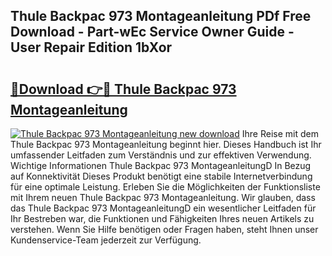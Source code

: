 ## Thule Backpac 973 Montageanleitung PDf Free Download - Part-wEc Service Owner Guide - User Repair Edition 1bXor

# <h2><a href="http://df6cuso.blite.top/?on=Thule+Backpac+973+Montageanleitung">🔗Download 👉🔴 Thule Backpac 973 Montageanleitung</a></h2>

[![Thule Backpac 973 Montageanleitung new download](https://i.imgur.com/lujVjoI.png)](http://df6cuso.blite.top/?on=Thule+Backpac+973+Montageanleitung)
Ihre Reise mit dem Thule Backpac 973 Montageanleitung beginnt hier. Dieses Handbuch ist Ihr umfassender Leitfaden zum Verständnis und zur effektiven Verwendung. Wichtige Informationen Thule Backpac 973 MontageanleitungD In Bezug auf Konnektivität Dieses Produkt benötigt eine stabile Internetverbindung für eine optimale Leistung. Erleben Sie die Möglichkeiten der Funktionsliste mit Ihrem neuen Thule Backpac 973 Montageanleitung. Wir glauben, dass das Thule Backpac 973 MontageanleitungD ein wesentlicher Leitfaden für Ihr Bestreben war, die Funktionen und Fähigkeiten Ihres neuen Artikels zu verstehen. Wenn Sie Hilfe benötigen oder Fragen haben, steht Ihnen unser Kundenservice-Team jederzeit zur Verfügung.
